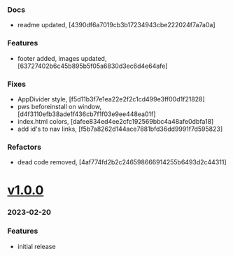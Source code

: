 ### Docs
+ readme updated, [4390df6a7019cb3b17234943cbe222024f7a7a0a]

### Features
+ footer added, images updated, [63727402b6c45b895b5f05a6830d3ec6d4e64afe]

### Fixes
+ AppDivider style, [f5d11b3f7e1ea22e2f2c1cd499e3ff00d1f21828]
+ pws beforeinstall on window, [d4f3110efb38ade1f436cb7f1f03e9ee448ea01f]
+ index.html colors, [dafee834ed4ee2cfc192569bbc4a48afe0dbfa18]
+ add id's to nav links, [f5b7a8262d144ace7881bfd36dd9991f7d595823]

### Refactors
+ dead code removed, [4af774fd2b2c246598666914255b6493d2c44311]


# <a href='https://github.com/mrjackwills/mrjackwills_vue/releases/tag/v1.0.0'>v1.0.0</a>
### 2023-02-20

### Features
+ initial release
